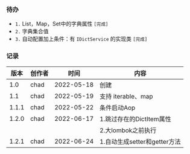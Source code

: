 ### 待办
- `1.` List，Map，Set中的字典属性 `[完成]`
- `2.` 字典集合值
- `3.` 自动配置加上条件：有 `IDictService` 的实现类 `[完成]`

### 记录

|版本|创作者|时间|内容|
|---|---|---|---|
|1.0|chad|2022-05-18|创建|
|1.1|chad|2022-05-19|支持 iterable、map|
|1.1.1|chad|2022-05-22|条件启动Aop|
|1.2.0|chad|2022-06-17|1.跳过存在的DictItem属性|
| | | |2.大lombok之前执行|
|1.2.1|chad|2022-06-24|1.自动生成setter和getter方法|

